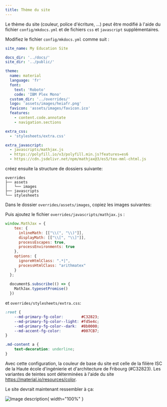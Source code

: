 ```yaml
---
title: Thème du site
---
```


Le thème du site (couleur, police d'écriture, ...) peut être modifié à l'aide du fichier `config/mkdocs.yml` et de fichiers `css` et `javascript` supplémentaires.

Modifiez le fichier `config/mkdocs.yml` comme suit :

```yaml
site_name: My Education Site

docs_dir: '../docs/'
site_dir: '../public/'

theme:
  name: material
  language: 'fr'
  font:
    text: 'Roboto'
    code: 'IBM Plex Mono'
  custom_dir: '../overrides/'
  logo: 'assets/images/heiafr.png'
  favicon: 'assets/images/favicon.ico'
  features:
    - content.code.annotate
    - navigation.sections

extra_css:
  - 'stylesheets/extra.css'

extra_javascript:
  - javascripts/mathjax.js
  - https://polyfill.io/v3/polyfill.min.js?features=es6
  - https://cdn.jsdelivr.net/npm/mathjax@3/es5/tex-mml-chtml.js
```

créez ensuite la structure de dossiers suivante:

```
overrides
├── assets
│   └── images
├── javascripts
└── stylesheets
```

Dans le dossier `overrides/assets/images`, copiez les images suivantes:

Puis ajoutez le fichier `overrides/javascripts/mathjax.js` :

```javascript
window.MathJax = {
    tex: {
      inlineMath: [["\\(", "\\)"]],
      displayMath: [["\\[", "\\]"]],
      processEscapes: true,
      processEnvironments: true
    },
    options: {
      ignoreHtmlClass: ".*|",
      processHtmlClass: "arithmatex"
    }
  };
  
  document$.subscribe(() => { 
    MathJax.typesetPromise()
  })
```

et `overrides/stylesheets/extra.css`:

```css
:root {
    --md-primary-fg-color:        #C32823;
    --md-primary-fg-color--light: #fd5e4c;
    --md-primary-fg-color--dark:  #8b0000;
    --md-accent-fg-color:         #007CB7;
}

.md-content a {
    text-decoration: underline;
}
```

Avec cette configuration, la couleur de base du site est celle de la filière ISC de la Haute école d'ingénierie et d'architecture de Fribourg (#C32823). Les variantes de teintes sont déterminées à l'aide du site https://material.io/resources/color.

Le site devrait maintenant ressembler à ça:

![Image description](../static/img/site_red.png){ width="100%" }
